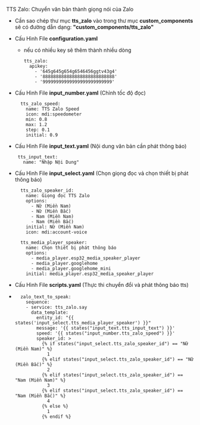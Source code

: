 TTS Zalo: Chuyển văn bản thành giọng nói của Zalo

- Cần sao chép thư mục <b>tts_zalo</b> vào trong thư mục <b>custom_components</b> sẽ có đường dẫn dạng: <b>"custom_components/tts_zalo"</b>


- Cấu Hình File <b>configuration.yaml</b>
  - nếu có nhiều key sẽ thêm thành nhiều dòng
    
        tts_zalo:
          apikey:
            - '645g645g654g6546456ggtv43g4'
            - '888888888888888888888888888'
            - '99999999999999999999999999'
- Cấu Hình File <b>input_number.yaml</b> (Chỉnh tốc độ đọc)


        tts_zalo_speed:
          name: TTS Zalo Speed
          icon: mdi:speedometer
          min: 0.8
          max: 1.2
          step: 0.1
          initial: 0.9


 - Cấu Hình File <b>input_text.yaml</b> (Nội dung văn bản cần phát thông báo)
 
        tts_input_text:
          name: "Nhập Nội Dung"

- Cấu Hình File <b>input_select.yaml</b> (Chọn giọng đọc vả chọn thiết bị phát thông báo)

        tts_zalo_speaker_id:
          name: Giọng đọc TTS Zalo
          options:
            - Nữ (Miền Nam)
            - Nữ (Miền Bắc)
            - Nam (Miền Nam)
            - Nam (Miền Bắc)
          initial: Nữ (Miền Nam)
          icon: mdi:account-voice

        tts_media_player_speaker:
          name: Chọn thiết bị phát thông báo
          options:
            - media_player.esp32_media_speaker_player
            - media_player.googlehome
            - media_player.googlehome_mini
          initial: media_player.esp32_media_speaker_player


- Cấu Hình File <b>scripts.yaml</b> (Thực thi chuyển đổi và phát thông báo tts)
- 
        zalo_text_to_speak:
          sequence:  
          - service: tts_zalo.say
            data_template:
              entity_id: "{{ states('input_select.tts_media_player_speaker') }}"
              message: '{{ states("input_text.tts_input_text") }}'
              speed: '{{ states("input_number.tts_zalo_speed") }}'
              speaker_id: >
                {% if states("input_select.tts_zalo_speaker_id") == "Nữ (Miền Nam)" %}
                  1
                {% elif states("input_select.tts_zalo_speaker_id") == "Nữ (Miền Bắc)" %}
                  2
                {% elif states("input_select.tts_zalo_speaker_id") == "Nam (Miền Nam)" %}
                  3
                {% elif states("input_select.tts_zalo_speaker_id") == "Nam (Miền Bắc)" %}
                  4
                {% else %}
                  1
                {% endif %}
